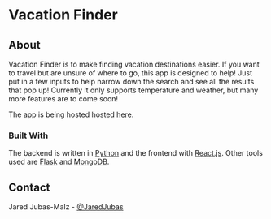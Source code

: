 # Vacation Finder

## About

Vacation Finder is to make finding vacation destinations easier. If you want to travel but are unsure of where to go, this app is designed to help! Just put in a few inputs to help narrow down the search and see all the results that pop up! Currently it only supports temperature and weather, but many more features are to come soon!

The app is being hosted hosted [here](vacationfinder.netlify.app/).

### Built With

The backend is written in [Python](https://www.python.org/) and the frontend with [React.js](https://react.dev/). Other tools used are [Flask](https://flask.palletsprojects.com/en/2.2.x/) and [MongoDB](https://www.mongodb.com/).  

## Contact

Jared Jubas-Malz - [@JaredJubas](https://github.com/JaredJubas)
